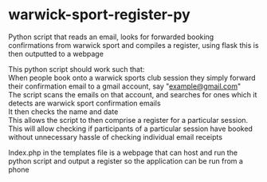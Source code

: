 # warwick-sport-register-py
Python script that reads an email, looks for forwarded booking confirmations from warwick sport and compiles a register, using flask this is then outputted to a
webpage

This python script should work such that:\
  When people book onto a warwick sports club session they simply forward their confirmation email to a gmail account, say "example@gmail.com"\
  The script scans the emails on that account, and searches for ones which it detects are warwick sport confirmation emails\
  It then checks the name and date\
  This allows the script to then comprise a register for a particular session. This will allow checking if participants of a particular session have
  booked without unnecessary hassle of checking individual email receipts
  
Index.php in the templates file is a webpage that can host and run the python script and output a register so the application can be run from a phone
